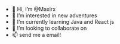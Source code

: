 - 👋 Hi, I’m @Maxirx
- 👀 I’m interested in new adventures
- 🌱 I’m currently learning Java and React js
- 💞️ I’m looking to collaborate on 
- 📫 send me a email!

<!---
Maxirx/Maxirx is a ✨ special ✨ repository because its `README.md` (this file) appears on your GitHub profile.
You can click the Preview link to take a look at your changes.
--->
